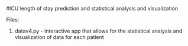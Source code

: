 #ICU length of stay prediction and statistical analysis and visualization

Files:
1. datav4.py - interactive app that allows for the statistical analysis and visualization of data for each patient
